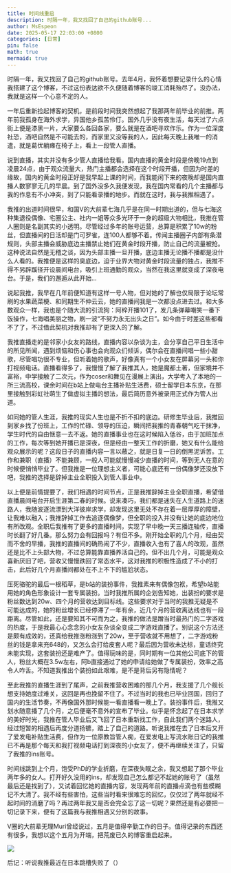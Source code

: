```yaml
---
title: 时间线重启
description: 时隔一年，我又找回了自己的github账号...
author: MsEspeon
date: 2025-05-17 22:03:00 +0800
categories: [日常]
pin: false
math: true
mermaid: true
---
```


时隔一年，我又找回了自己的github账号。去年4月，我怀着想要记录什么的心情我搭建了这个博客，不过这份表达欲不久便随着博客的竣工消耗殆尽了。没办法，我就是这样一个心意不定的人。

一年后重新捡起博客的契机，是前段时间我突然想起了我那两年前毕业的前推。两年前我孤身在海外求学，异国他乡孤苦伶仃。国外几乎没有夜生活，每天过了六点街上便是漆黑一片，大家要么各回各家，要么就是在酒吧寻欢作乐。作为一位深度社恐，酒吧自然是不可能去的，而家里又没等我的人，因此每天晚上我唯一的消遣，就是葛优躺瘫在椅子上，看上一段管人直播。

说到直播，其实并没有多少管人直播给我看。国内直播的黄金时段是傍晚19点到凌晨24点，由于观众流量大，热门主播都会选择在这个时段开播，但因为时差的缘故，国内的黄金时段正好是我早起上课的时间，而我能闲下来的夜晚却是国内直播人数寥寥无几的早晨。到了国外没多久我便发现，我在国内常看的几个主播都与我的作息有不小冲突，到了只能看录播的地步。而就在这时，我与我推相遇了。

我推的出道时间很早，和国V的大前辈七海几乎是在同一时期出道的，但与七海这种集退役偶像、宅圈公主、社内一姐等众多光环于一身的超级大物相比，我推在管人圈则是名副其实的小透明。尽管经过多年的账号运营，总算是积累了10w的粉丝，但直播间的日活却是门可罗雀，连100人都够不着。传闻主播圈子内部有条潜规则，头部主播会威胁底边主播禁止她们在黄金时段开播，防止自己的流量被抢。这种说法自然是无稽之谈，因为头部主播一旦开播，底边主播无论播不播都是没什么人看的。我推便是这样的臭底边，迫于业界大物对黄金时段流量的独占，我推不得不另辟蹊径开设晨间电台，吸引上班通勤的观众，当然在我这里就变成了深夜电台。于是，我们的邂逅从此开始...

说起我推，我早在几年前便知道有这样一号人物，但对她的了解也仅局限于论坛常刷的水果蔬菜梗、和同期生不仲云云，她的直播间我是一次都没点进去过。和大多数观众一样，我也是个随大流的引流狗：阿梓开播101了，发几条弹幕嘲笑一番下饭操作，七海唱美丽之物，刷一波“不努力永无出头之日”。如今由于时差这些都看不了了，不过借此契机对我推却有了更深入的了解。

我推直播走的是邻家小女友的路线，直播内容以杂谈为主，会分享自己平日生活中的所见所闻，遇到烦恼和伤心事也会向观众们倾诉，偶尔会在直播间唱一些小甜歌，尽管唱功很不专业，但听着她的歌声，好像真有一个小女友在屏幕另一头和你打视频电话。直播看得多了，我慢慢了解了我推其人，她是魔都土著，但家境并不富裕，中学接触了二次元，作为coser和舞见在漫展上演出，大学考入了本地的一所三流高校，课余时间在b站上做电台主播补贴生活费，硕士留学日本东京，在那里接触到彩虹社萌生了做虚拟主播的想法，最后简历意外被录用正式作为管人出道。

如同她的管人生涯，我推的现实人生也是不折不扣的底边。研修生毕业后，我推回到家乡找了份班上，工作的忙碌、领导的压迫，瞬间把我推的青春朝气吃干抹净，学生时代的自由惬意一去不返。她的直播事业也在这时候陷入低谷，由于加班加点的工作，每次等到她开播已是深夜，但是经由一整天工作的折磨，她又有什么能给观众展示的呢？这段日子的直播内容一言以蔽之，就是日复一日的倒黑泥诉苦。工作和兼职（直播）不能兼顾，一般人可能就慢慢减少直播的时间，等到无人在意的时候便悄悄毕业了。但我推是一位理想主义者，可能心底还有一份偶像梦还没放下吧，我推的选择是辞掉主业全职投入到管人事业中。

以上便是前情提要了，我们相遇的时间节点，正是我推辞掉主业全职直播，希望借直播晨间电台开启生涯第二春的时候。说来凑巧，我们都是迷失在人生道路上的迷路人，我随波逐流漂到大洋彼岸求学，却发现这里无处不存在着一层厚厚的障壁，让我难以融入；我推辞掉工作去追逐偶像梦，但全职的投入并没有让她的底边地位有所改观。全职后我推有了更多的直播时间，实现了早中晚一天三播连轴传，直播时长翻了好几番。那么努力会有回报吗？有但不多。刚开始全职的几个月，经由契而不舍的早播，我推的直播间的确热闹了不少，直播收入也有了喜人的改观，虽然还是比不上头部大物，不过总算能靠直播养活自己的。但不出几个月，可能是观众喜新厌旧了吧，营收又慢慢跌回了常态水平，这对我推的积极性造成了不小的打击，此后好几个月直播间都处在不上不下的尴尬状态。

压死骆驼的最后一根稻草，是b站的装扮事件，我推素来有偶像包袱，希望b站能用她的角色形象设计一套专属装扮。当时我推所属的企划告知她，出装扮的要求是粉丝数达到20w、四个月的营收达到目标线。这些要求对于当时的我推无疑是不可能达成的，她的粉丝增长已经停滞了一年有余，近几个月的营收离达线也有一段距离。尽管如此，还是要知其不可而为之，我推的做法是蹭当时最热门的二字游戏的热度，于是我最心心念念的小女友杂谈全变成二字游戏直播了。别说这个方法还是颇有成效的，还真给我推涨粉涨到了20w，至于营收就不用想了，二字游戏粉丝的钱是拿来充648的，又怎么会打给皮套人呢？最后因为营收未达标，童话终究未能实现，这套装扮还是难产了。值得玩味的是，同时期有一位其他公司底下的管人，粉丝大概在3.5w左右，阿b直接通过了她的申请给她做了专属装扮，效率之高令人咋舌。不知道我推出个装扮如此艰难，是不是背后另有隐情呢？

至此我推的直播生涯到了尾声，之前我推营收困难的那几个月，我支援了几个舰长想支持她度过难关，这回是再也挽留不住了。不过当时的我也已毕业回国，回归了国内的生活节奏，不再像国外那时候能一看直播看一晚上了。装扮事件后，我推又划水随意播了几个月，之后便毫不意外的宣布了毕业。似乎是怀念起了在日本求学的美好时光，我推在管人毕业后又飞回了日本重新找工作，自此我们两个迷路人，经过短暂的相遇后再度分道扬镳，踏上了自己的道路。听说我推在去了日本后又开了爱发电补贴生活费，但作为一位原教旨管人痴，在爱发电上写流水账日记的我推已不再是那个每天和我打视频电话打到深夜的小女友了，便不再继续关注了，只留了我推的ins账号。

时间线跳到上个月，饱受PhD的学业折磨，在深夜失眠之余，我又想起了那个毕业两年多的女人。打开好久没用的ins，却发现自己怎么都记不起她的账号了（虽然最后还是找到了），又试着回忆她的直播内容，发现两年前的直播点滴也有些模糊记不大清了。我不经有些害怕，这些当时看来很难忘的回忆，仅仅过了两年就经不起时间的消磨了吗？再过两年我又是否会完全忘了这一切呢？果然还是有必要把一切记录下来，便有了这篇我与我推相遇又分别的故事。

V圈的大前辈无理Muri曾经说过，五月是值得辛勤工作的日子。值得记录的东西还有很多，我想以这个五月为开端，把荒废已久的博客重启起来。

![](https://bbs.pku.edu.cn/attach/a5/38/a538e3ad8d6ddc13/SCR-20250517-tfak.png)

后记：听说我推最近在日本跳槽失败了（）